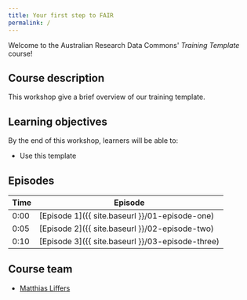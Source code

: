 ```yaml
---
title: Your first step to FAIR
permalink: /
---
```


Welcome to the Australian Research Data Commons' *Training Template* course!

## Course description

This workshop give a brief overview of our training template.

## Learning objectives

By the end of this workshop, learners will be able to:

* Use this template

## Episodes

| Time | Episode |
| --- | --- |
| 0:00 | [Episode 1]({{ site.baseurl }}/01-episode-one) |
| 0:05 | [Episode 2]({{ site.baseurl }}/02-episode-two) |
| 0:10 | [Episode 3]({{ site.baseurl }}/03-episode-three) |

## Course team

* [Matthias Liffers](https://orcid.org/0000-0002-3639-2080)
